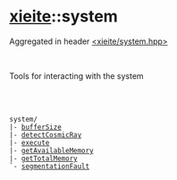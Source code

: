 # [xieite](../README.md)::system
Aggregated in header [<xieite/system.hpp>](../include/xieite/system.hpp)

<br/>

Tools for interacting with the system

<br/><br/>

<pre><code>system/
|- <a href="./system/bufferSize.md">bufferSize</a>
|- <a href="./system/detectCosmicRay.md">detectCosmicRay</a>
|- <a href="./system/execute.md">execute</a>
|- <a href="./system/getAvailableMemory.md">getAvailableMemory</a>
|- <a href="./system/getTotalMemory.md">getTotalMemory</a>
`- <a href="./system/segmentationFault.md">segmentationFault</a>
</code></pre>
